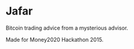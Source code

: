 Jafar
=========

Bitcoin trading advice from a mysterious advisor.

Made for Money2020 Hackathon 2015.
